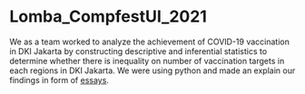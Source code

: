# Lomba_CompfestUI_2021

We as a team worked to analyze the achievement of COVID-19 vaccination in DKI Jakarta by constructing descriptive and inferential statistics to determine whether there is inequality on number of vaccination targets in each regions in DKI Jakarta. We were using python and made an explain our findings in form of [essays](https://github.com/pudja2001/CompfestUI_2021/blob/3c25ad53908d673cb8e49af1fc408d10fef7481e/DSA-Analisis_COVID.pdf).
